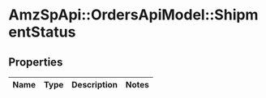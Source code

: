 # AmzSpApi::OrdersApiModel::ShipmentStatus

## Properties
Name | Type | Description | Notes
------------ | ------------- | ------------- | -------------

